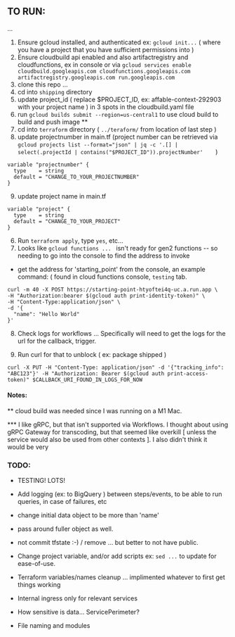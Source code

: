 

## TO RUN:
...
1) Ensure gcloud installed, and authenticated ex: `gcloud init...` 
  ( where you have a project that you have sufficient permissions into )
2) Ensure cloudbuild api enabled and also artifactregistry and cloudfunctions, ex in console or via 
  `gcloud services enable cloudbuild.googleapis.com cloudfunctions.googleapis.com artifactregistry.googleapis.com run.googleapis.com`
3) clone this repo ...
4) cd into `shipping` directory
5) update project_id ( replace $PROJECT_ID, ex: affable-context-292903 with your project name ) 
  in 3 spots in the cloudbuild.yaml file
6) run `gcloud builds submit --region=us-central1` to use cloud build to build and push image **
7) cd into `terraform` directory ( `../teraform/` from location of last step )
8) update projectnumber in main.tf
   (project number can be retrieved via `gcloud projects list --format="json" | jq
   -c '.[] | select(.projectId | contains("$PROJECT_ID")).projectNumber'   
   `)
```
variable "projectnumber" {
  type    = string
  default = "CHANGE_TO_YOUR_PROJECTNUMBER"
}
```
9) update project name in main.tf 
```
variable "project" {
  type    = string
  default = "CHANGE_TO_YOUR_PROJECT"
}
```
6) Run `terraform apply`, type `yes`, etc...
7) Looks like `gcloud functions ... ` isn't ready for gen2 functions --
   so needing to go into the console to find the address to invoke
* get the address for 'starting_point' from the console, an example command:
  ( found in cloud functions console, `testing` tab.
```aidl
curl -m 40 -X POST https://starting-point-htyoftei4q-uc.a.run.app \
-H "Authorization:bearer $(gcloud auth print-identity-token)" \
-H "Content-Type:application/json" \
-d '{
  "name": "Hello World"
}'
```

8) Check logs for workflows ...  Specifically will need to get the logs for the url for the callback, trigger.

9) Run curl for that to unblock ( ex: package shipped )
```aidl
curl -X PUT -H "Content-Type: application/json" -d '{"tracking_info": "ABC123"}' -H "Authorization: Bearer $(gcloud auth print-access-token)" $CALLBACK_URI_FOUND_IN_LOGS_FOR_NOW
```



#### Notes:
**  cloud build was needed since I was running on a M1 Mac.

*** I like gRPC, but that isn't supported via Workflows.  I thought about using gRPC Gateway for transcoding, but
  that seemed like overkill [ unless the service would also be used from other contexts ]. I also didn't think it  
  would be very 


### TODO:

* TESTING!  LOTS!  

* Add logging (ex: to BigQuery ) between steps/events, to be able to run queries, in case of failures, etc

* change initial data object to be more than 'name'

* pass around fuller object as well.  

* not commit tfstate :-) / remove ... but better to not have public.

* Change project variable, and/or add scripts ex: `sed ...` to update for ease-of-use.

* Terraform variables/names cleanup ... implimented whatever to first get things working

* Internal ingress only for relevant services

* How sensitive is data... ServicePerimeter?

* File naming and modules